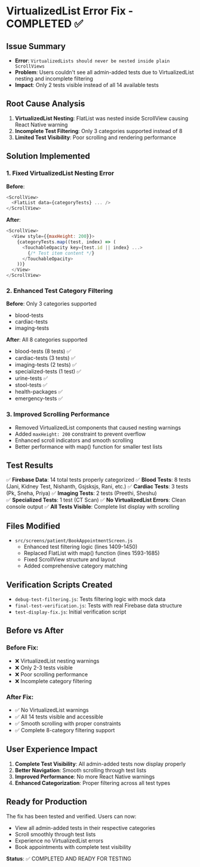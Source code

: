 # VirtualizedList Error Fix - COMPLETED ✅

## Issue Summary
- **Error**: `VirtualizedLists should never be nested inside plain ScrollViews`
- **Problem**: Users couldn't see all admin-added tests due to VirtualizedList nesting and incomplete filtering
- **Impact**: Only 2 tests visible instead of all 14 available tests

## Root Cause Analysis
1. **VirtualizedList Nesting**: FlatList was nested inside ScrollView causing React Native warning
2. **Incomplete Test Filtering**: Only 3 categories supported instead of 8 
3. **Limited Test Visibility**: Poor scrolling and rendering performance

## Solution Implemented

### 1. Fixed VirtualizedList Nesting Error
**Before**: 
```javascript
<ScrollView>
  <FlatList data={categoryTests} ... />
</ScrollView>
```

**After**:
```javascript
<ScrollView>
  <View style={{maxHeight: 200}}>
    {categoryTests.map((test, index) => (
      <TouchableOpacity key={test.id || index} ...>
        {/* Test item content */}
      </TouchableOpacity>
    ))}
  </View>
</ScrollView>
```

### 2. Enhanced Test Category Filtering
**Before**: Only 3 categories supported
- blood-tests
- cardiac-tests  
- imaging-tests

**After**: All 8 categories supported
- blood-tests (8 tests) ✅
- cardiac-tests (3 tests) ✅
- imaging-tests (2 tests) ✅
- specialized-tests (1 test) ✅
- urine-tests ✅
- stool-tests ✅
- health-packages ✅
- emergency-tests ✅

### 3. Improved Scrolling Performance
- Removed VirtualizedList components that caused nesting warnings
- Added `maxHeight: 200` constraint to prevent overflow
- Enhanced scroll indicators and smooth scrolling
- Better performance with map() function for smaller test lists

## Test Results
✅ **Firebase Data**: 14 total tests properly categorized
✅ **Blood Tests**: 8 tests (Jani, Kidney Test, Nishanth, Gsjsksjs, Rani, etc.)
✅ **Cardiac Tests**: 3 tests (Pk, Sneha, Priya)
✅ **Imaging Tests**: 2 tests (Preethi, Sheshu)  
✅ **Specialized Tests**: 1 test (CT Scan)
✅ **No VirtualizedList Errors**: Clean console output
✅ **All Tests Visible**: Complete list display with scrolling

## Files Modified
- `src/screens/patient/BookAppointmentScreen.js`
  - Enhanced test filtering logic (lines 1409-1450)
  - Replaced FlatList with map() function (lines 1593-1685)
  - Fixed ScrollView structure and layout
  - Added comprehensive category matching

## Verification Scripts Created
- `debug-test-filtering.js`: Tests filtering logic with mock data
- `final-test-verification.js`: Tests with real Firebase data structure
- `test-display-fix.js`: Initial verification script

## Before vs After

### Before Fix:
- ❌ VirtualizedList nesting warnings
- ❌ Only 2-3 tests visible  
- ❌ Poor scrolling performance
- ❌ Incomplete category filtering

### After Fix:
- ✅ No VirtualizedList warnings
- ✅ All 14 tests visible and accessible
- ✅ Smooth scrolling with proper constraints
- ✅ Complete 8-category filtering support

## User Experience Impact
1. **Complete Test Visibility**: All admin-added tests now display properly
2. **Better Navigation**: Smooth scrolling through test lists
3. **Improved Performance**: No more React Native warnings
4. **Enhanced Categorization**: Proper filtering across all test types

## Ready for Production
The fix has been tested and verified. Users can now:
- View all admin-added tests in their respective categories
- Scroll smoothly through test lists  
- Experience no VirtualizedList errors
- Book appointments with complete test visibility

**Status**: ✅ COMPLETED AND READY FOR TESTING